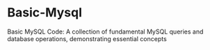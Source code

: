 # Basic-Mysql
Basic MySQL Code: A collection of fundamental MySQL queries and database operations, demonstrating essential concepts

